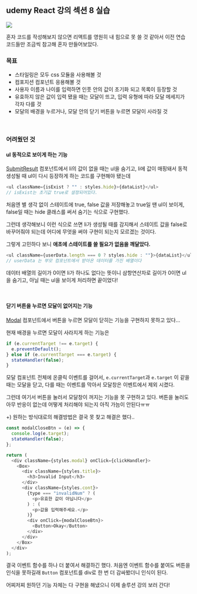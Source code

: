 ## udemy React 강의 섹션 8 실습

![](https://velog.velcdn.com/images/chaehe_3210/post/6028ec48-5e0e-4200-b27f-e49dd9a2753a/image.gif)

혼자 코드를 작성해보지 않으면 리액트를 영원히 내 힘으로 못 쓸 것 같아서
이전 연습 코드들만 조금씩 참고해 혼자 만들어보았다.

### 목표

- 스타일링은 모두 css 모듈을 사용해볼 것
- 컴포지션 컴포넌트 응용해볼 것
- 사용자 이름과 나이를 입력하면 인풋 안의 값이 초기화 되고 목록이 등장할 것
- 유효하지 않은 값이 입력 됐을 때는 모달이 뜨고, 입력 유형에 따라 모달 메세지가 각자 다를 것
- 모달의 배경을 누르거나, 모달 안의 닫기 버튼을 누르면 모달이 사라질 것

<br/>

### 어려웠던 것

#### ul 동적으로 보이게 하는 기능

[SubmitResult](./src/component/SubmitResult/SubmitResult.jsx) 컴포넌트에서 li의 값이 없을 때는 ul을 숨기고, li에 값이 매핑돼서 동적 생성될 때 ul이 다시 등장하게 하는 코드를 구현해야 됐는데

```js
<ul className={isExist ? "" : styles.hide}>{dataList}</ul>
// isExist는 초기값 true로 설정되어있다.
```

처음엔 별 생각 없이 스테이트에 true, false 값을 저장해놓고 true일 땐 ul이 보이게,
false일 때는 hide 클래스를 써서 숨기는 식으로 구현했다.

그런데 생각해보니 이런 식으로 쓰면 li가 생성될 때를 감지해서 스테이트 값을 false로 바꾸어줘야 되는데 어디에 무엇을 써야 구현이 되는지 모르겠는 것이다.

그렇게 고민하다 보니 **애초에 스테이트를 쓸 필요가 없음을 깨달았다.**

```js
<ul className={userData.length === 0 ? styles.hide : ""}>{dataList}</ul>
// userData 는 부모 컴포넌트에서 받아온 데이터를 가진 배열이다
```

데이터 배열의 길이가 0이면 li가 하나도 없다는 뜻이니 삼항연산자로 길이가 0이면 ul을 숨기고, 아닐 때는 ul을 보이게 처리하면 끝이었다!

<br/>

#### 닫기 버튼을 누르면 모달이 없어지는 기능

[Modal](./src/component/Modal/Modal.jsx) 컴포넌트에서 버튼을 누르면 모달이 닫히는 기능을 구현하지 못하고 있다...

현재 배경을 누르면 모달이 사라지게 하는 기능은

```js
if (e.currentTarget !== e.target) {
  e.preventDefault();
} else if (e.currentTarget === e.target) {
  stateHandler(false);
}
```

모달 컴포넌트 전체에 온클릭 이벤트를 걸어서, `e.currentTarget`과 `e.target` 이 같을 때는 모달을 닫고, 다를 때는 이벤트를 막아서 모달창은 이벤트에서 제외 시켰다.

그런데 여기서 버튼을 눌러서 모달창이 꺼지는 기능을 못 구현하고 있다. 버튼을 눌러도 아무 반응이 없는데 어떻게 처리해야 되는지 아직 가늠이 안된다ㅠㅠ

+) 원하는 방식대로의 해결방법은 결국 못 찾고 해결은 했다..

```js
const modalCloseBtn = (e) => {
  console.log(e.target);
  stateHandler(false);
};

return (
  <div className={styles.modal} onClick={clickHandler}>
    <Box>
      <div className={styles.title}>
        <h3>Invalid Input</h3>
      </div>
      <div className={styles.cont}>
        {type === "invalidNum" ? (
          <p>유효한 값이 아닙니다</p>
        ) : (
          <p>값을 입력해주세요.</p>
        )}
        <div onClick={modalCloseBtn}>
          <Button>Okay</Button>
        </div>
      </div>
    </Box>
  </div>
);
```

결국 이벤트 함수를 하나 더 붙여서 해결하긴 했다. 처음엔 이벤트 함수를 붙여도 버튼을 인식을 못하길래 `Button` 컴포넌트를 div로 한 번 더 감싸봤더니 인식이 된다.

어찌저찌 원하던 기능 자체는 다 구현을 해냈으니 이제 솔루션 강의 보러 간다!
